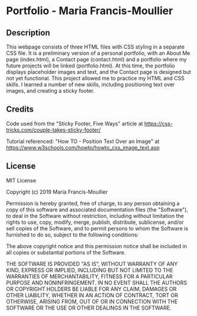 # Portfolio - Maria Francis-Moullier

## Description

This webpage consists of three HTML files with CSS styling in a separate CSS file.  It is a preliminary version of a personal portfolio, with an About Me page (index.html), a Contact page (contact.html) and a portfolio where my future projects will be linked (portfolio.html).  At this time, the portfolio displays placeholder images and text, and the Contact page is designed but not yet functional.  This project allowed me to practice my HTML and CSS skills.  I learned a number of new skills, including positioning text over images, and creating a sticky footer.

## Credits

Code used from the "Sticky Footer, Five Ways" article at https://css-tricks.com/couple-takes-sticky-footer/

Tutorial referenced: "How TO - Position Text Over an Image" at https://www.w3schools.com/howto/howto_css_image_text.asp

## License

MIT License

Copyright (c) 2019 Maria Francis-Moullier

Permission is hereby granted, free of charge, to any person obtaining a copy
of this software and associated documentation files (the "Software"), to deal
in the Software without restriction, including without limitation the rights
to use, copy, modify, merge, publish, distribute, sublicense, and/or sell
copies of the Software, and to permit persons to whom the Software is
furnished to do so, subject to the following conditions:

The above copyright notice and this permission notice shall be included in all
copies or substantial portions of the Software.

THE SOFTWARE IS PROVIDED "AS IS", WITHOUT WARRANTY OF ANY KIND, EXPRESS OR
IMPLIED, INCLUDING BUT NOT LIMITED TO THE WARRANTIES OF MERCHANTABILITY,
FITNESS FOR A PARTICULAR PURPOSE AND NONINFRINGEMENT. IN NO EVENT SHALL THE
AUTHORS OR COPYRIGHT HOLDERS BE LIABLE FOR ANY CLAIM, DAMAGES OR OTHER
LIABILITY, WHETHER IN AN ACTION OF CONTRACT, TORT OR OTHERWISE, ARISING FROM,
OUT OF OR IN CONNECTION WITH THE SOFTWARE OR THE USE OR OTHER DEALINGS IN THE
SOFTWARE.